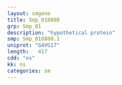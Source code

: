 ```yaml
---
layout: smgene
title: Smp_018880
grp: Smp_01
description: "hypothetical protein"
smp: Smp_018880.1
uniprot: "G4VG17"
length:   417
cdd: "ns"
kk: ns
categories: sm
---
```

